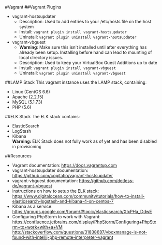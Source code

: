 #Vagrant
##Vagrant Plugins
- vagrant-hostsupdater
  - Description: Used to add entries to your /etc/hosts file on the host system
  - Install: `vagrant plugin install vagrant-hostsupdater`
  - Uninstall: `vagrant plugin uninstall vagrant-hostsupdater`
- vagrant-vbguest
  - **Warning**: Make sure this isn't installed until after everything has already been setup. Installing before hand can lead to mounting of local directory issues.
  - Description: Used to keep your VirtualBox Guest Additions up to date
  - Install: `vagrant plugin install vagrant-vbguest`
  - Uninstall: `vagrant plugin uninstall vagrant-vbguest`

##LAMP Stack
This vagrant instance uses the LAMP stack, containing:
- Linux (CentOS 6.6)
- Apache (2.2.15)
- MySQL (5.1.73)
- PHP (5.6)

##ELK Stack
The ELK stack contains:  
- ElasticSearch
- LogStash
- Kibana  
**Warning:** ELK Stack does not fully work as of yet and has been disabled in provisioning

##Resources  
- Vagrant documentation: https://docs.vagrantup.com
- vagrant-hostsupdater documentation: https://github.com/cogitatio/vagrant-hostsupdater
- vagrant-vbguest documentation: https://github.com/dotless-de/vagrant-vbguest
- Instructions on how to setup the ELK stack: https://www.digitalocean.com/community/tutorials/how-to-install-elasticsearch-logstash-and-kibana-4-on-centos-7
- Kibana as a service: https://groups.google.com/forum/#!topic/elasticsearch/XIxPHa_DdwE
- Configuring PhpStorm to work with Vagrant:
https://confluence.jetbrains.com/display/PhpStorm/Configuring+PhpStorm+to+work+with+a+VM
http://stackoverflow.com/questions/31838687/vboxmanage-is-not-found-with-intellij-php-remote-interpreter-vagrant